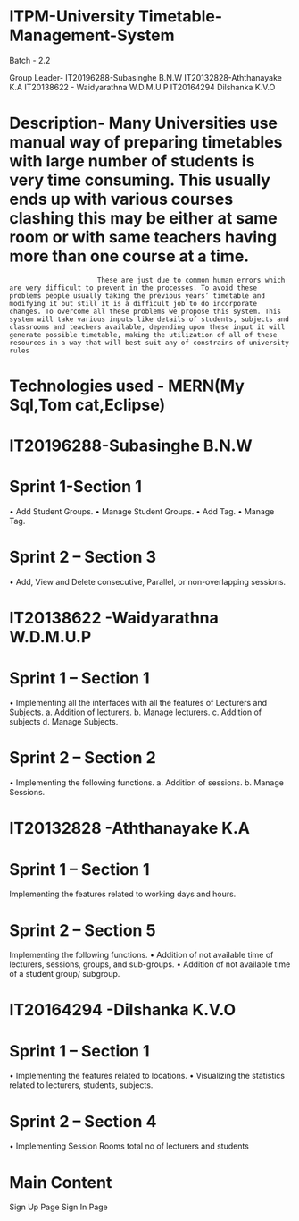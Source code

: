 # ITPM-University Timetable-Management-System

Batch - 2.2

Group Leader- IT20196288-Subasinghe B.N.W
 IT20132828-Aththanayake K.A
 IT20138622 - Waidyarathna W.D.M.U.P
 IT20164294 Dilshanka K.V.O

# Description-    Many Universities use manual way of preparing timetables with large number of students is very time consuming. This usually ends up with various courses clashing this may be either at same room or with same teachers having more than one course at a time. 
                          These are just due to common human errors which are very difficult to prevent in the processes. To avoid these problems people usually taking the previous years’ timetable and modifying it but still it is a difficult job to do incorporate changes. To overcome all these problems we propose this system. This system will take various inputs like details of students, subjects and classrooms and teachers available, depending upon these input it will generate possible timetable, making the utilization of all of these resources in a way that will best suit any of constrains of university rules
 
 # Technologies used - MERN(My Sql,Tom cat,Eclipse)
                         
# IT20196288-Subasinghe B.N.W
# Sprint 1-Section 1
•	Add Student Groups.
•	Manage Student Groups.
•	Add Tag.
•	Manage Tag.
# Sprint 2 – Section 3
•	Add, View and Delete consecutive, Parallel, or non-overlapping sessions.

# IT20138622 -Waidyarathna W.D.M.U.P
# Sprint 1 – Section 1
•	Implementing all the interfaces with all the features of Lecturers and Subjects.
a.	Addition of lecturers.
b.	Manage lecturers.
c.	Addition of subjects
d.	Manage Subjects.
# Sprint 2 – Section 2
•	Implementing the following functions.
a.	Addition of sessions.
b.	Manage Sessions.

# IT20132828 -Aththanayake K.A
# Sprint 1 – Section 1
Implementing the features related to working days and hours.
# Sprint 2 – Section 5
Implementing the following functions.
•	Addition of not available time of lecturers, sessions, groups, and sub-groups.
•	Addition of not available time of a student group/ subgroup.

# IT20164294 -Dilshanka K.V.O
# Sprint 1 – Section 1
•	Implementing the features related to locations.
•	Visualizing the statistics related to lecturers, students, subjects.
# Sprint 2 – Section 4
•	Implementing Session Rooms total no of lecturers and students

# Main Content
Sign Up Page
Sign In Page













